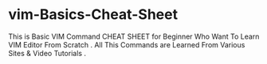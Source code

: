 # vim-Basics-Cheat-Sheet

This is Basic VIM Command CHEAT SHEET for Beginner Who Want To Learn VIM Editor From Scratch .
All This Commands are Learned From Various Sites & Video Tutorials .
